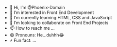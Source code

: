 - 👋 Hi, I’m @Phoenix-Domain
- 👀 I’m interested in Front End Development
- 🌱 I’m currently learning HTML, CSS and JavaScript
- 💞️ I’m looking to collaborate on Front End Projects
- 📫 How to reach me ...
- 😄 Pronouns: He...duhhh😂
- ⚡ Fun fact: ...

<!---
Phoenix-Domain/Phoenix-Domain is a ✨ special ✨ repository because its `README.md` (this file) appears on your GitHub profile.
You can click the Preview link to take a look at your changes.
--->
